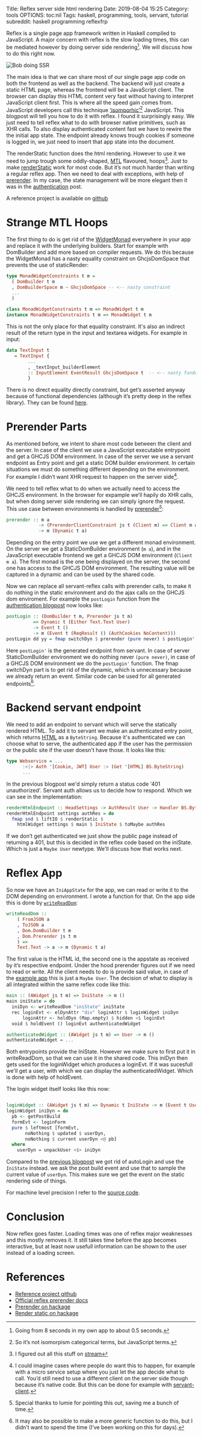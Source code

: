 Title: Reflex server side html rendering
Date: 2019-08-04 15:25
Category: tools
OPTIONS: toc:nil
Tags: haskell, programming, tools, servant, tutorial
subreddit: haskell programming reflexfrp

Reflex is a single page app framework written in Haskell compiled to JavaScript.
A major concern with reflex is the slow loading times,
this can be mediated however by doing server side rendering[^brag].
We will discuss how to do this right now.

[^brag]: Going from 8 seconds in my own app to about 0.5 seconds.

![Bob doing SSR](/images/2019/bob-busy.jpeg)

The main idea is that we can share most of our single page app code 
on both the frontend as well as the backend.
The backend will just create a static HTML page, whereas the frontend
will be a JavaScript client.
The browser can display this HTML content very fast without having to
interpret JavaScript client first.
This is where all the speed gain comes from.
JavaScript developers call this technique [‘isomporhic’](https://medium.com/capital-one-tech/why-everyone-is-talking-about-isomorphic-universal-JavaScript-and-why-it-matters-38c07c87905)[^category]
JavaScript.
This blogpost will tell you how to do it with reflex.
I found it surprisingly easy.
We just need to tell reflex what to do with browser native primitives,
such as XHR calls.
To also display authenticated content fast
we have to rewire the the initial app state.
The endpoint already knows trough cookies if someone is logged in,
we just need to insert that app state into the document.

[^category]:So it’s not isomorpism categorical terms, but JavaScript terms.

The renderStatic function does the html rendering.
However to use it we need to 
jump trough some oddly-shaped,
[MTL](http://hackage.haskell.org/package/mtl) flavoured,
hoops[^hoops].
Just to make [renderStatic](http://hackage.haskell.org/package/reflex-dom-core-0.5/docs/Reflex-Dom-Builder-Static.html#v:renderStatic)
work for most code.
But it’s not much harder than writing a regular reflex app.
Then we need to deal with exceptions,
with help of [prerender](https://hackage.haskell.org/package/reflex-dom-core-0.5/docs/Reflex-Dom-Prerender.html#v:prerender).
In my case, the state management will be more elegant then it was in the
[authentication](https://jappieklooster.nl/authentication-in-reflex-servant.html) post.

[^hoops]: I figured out all this stuff on [stream](https://www.youtube.com/channel/UCQxmXSQEYyCeBC6urMWRPVw?view_as=subscriber)

A reference project is available on [github](https://github.com/jappeace/awesome-project-name/tree/prerender)

# Strange MTL Hoops
The first thing to do is get rid of the
[WidgetMonad](https://hackage.haskell.org/package/reflex-dom-core-0.5/docs/src/Reflex.Dom.Old.html#MonadWidgetConstraints)
everywhere in your app and replace it with the underlying builders.
Start for example with DomBuilder and add more based on compiler requests.
We do this because the WidgetMonad has a nasty equality constraint
on GhcjsDomSpace that prevents the use of staticRender:

```haskell
type MonadWidgetConstraints t m =
  ( DomBuilder t m
  , DomBuilderSpace m ~ GhcjsDomSpace -- <-- nasty constraint
  ...
  )

class MonadWidgetConstraints t m => MonadWidget t m
instance MonadWidgetConstraints t m => MonadWidget t m
```

This is not the only place for that equality constraint.
It's also an indirect result of the return type
in the input and textarea widgets.
For example in input:

```haskell
data TextInput t
   = TextInput { 
		... 
		, _textInput_builderElement 
		:: InputElement EventResult GhcjsDomSpace t  -- <-- nasty fundep
		}
```

There is no direct equality directly constraint,
but get’s asserted anyway because of functional dependencies
(although it’s pretty deep in the reflex library).
They can be found
[here](https://github.com/jappeace/bulmex/blob/master/bulmex/src/Reflex/Bulmex/Input/Polymorphic.hs#L26).

# Prerender Parts

As mentioned before,
we intent to share most code between the client and the server.
In case of the client we use a JavaScript executable entrypoint and get a GHCJS DOM environment.
In case of the server we use a servant endpoint as Entry point and get a static DOM builder environment.
In certain situations we must do something different depending on the environment.
For example I didn’t want XHR request to happen on the server side[^side].

[^side]: I could imagine cases where people do want this to happen,
	for example with a micro service setup where you just let the app decide what to call.
	You’d still need to use a different client on the server side though because it’s native code.
	But this can be done for example with [servant-client](http://hackage.haskell.org/package/servant-client).

We need to tell reflex what to do when we actually need to access the GHCJS environment. In the browser for expample we’ll hapily do XHR calls,
but when doing server side rendering we can simply ignore the request.
This use case between environments is handled by [prerender](https://hackage.haskell.org/package/reflex-dom-core-0.5/docs/Reflex-Dom-Prerender.html)[^prerender]:

```haskell
prerender :: m a
            -> (PrerenderClientConstraint js t (Client m) => Client m a)
            -> m (Dynamic t a) 
```

Depending on the entry point we use we get a different monad environment.
On the server we get a StaticDomBuilder environment (`m a`),
and in the JavaScript executable frontend we get a GHCJS DOM environment
(`Client m a`).
The first monad is the one being displayed on the server,
the second one has access to the GHCJS DOM environment.
The resulting value will be captured in a dynamic and can be used by the
shared code.

Now we can replace all servant-reflex calls with prerender calls,
to make it do nothing in the static environment and do the ajax calls on the GHCJS dom enviroment.
For example the `postLogin` function from the [authentication blogpost](https://jappieklooster.nl/authentication-in-reflex-servant.html)
now looks like:

```haskell
postLogin :: (DomBuilder t m, Prerender js t m)
          => Dynamic t (Either Text.Text User)
          -> Event t ()
          -> m (Event t (ReqResult () (AuthCookies NoContent)))
postLogin dd yy = fmap switchDyn $ prerender (pure never) $ postLogin' dd yy
```

Here `postLogin'` is the generated endpoint from servant.
In case of server StaticDomBuilder environment we do nothing never
`(pure never)`,
in case of a GHCJS DOM environment we do the `postLogin'` function.
The fmap switchDyn part is to get rid of the dynamic,
which is unnecessary because we already return an event.
Similar code can be used for all generated endpoints[^points].

[^points]: It may also be possible to make a more generic function to do this,
		but I didn’t want to spend the time
		(I’ve been working on this for days).

# Backend servant endpoint
We need to add an endpoint to servant which will serve the
statically rendered HTML.
To add it to servant we make an authenticated entry point, which returns
[HTML](http://hackage.haskell.org/package/servant-fiat-content-1.0.0/docs/Servant-HTML-Fiat.html)
as a `ByteString`.
Because it's authenticated we can choose what to serve,
the authenticated app if the user has the permission or
the public site if the user doesn't have those.
It looks like this:

```haskell
type Webservice = ...
      :<|> Auth '[Cookie, JWT] User :> (Get '[HTML] BS.ByteString)
      ...
```

In the previous blogpost we'd simply return a status code '401 unauthorized'.
Servant auth allows us to decide how to respond.
Which we can see in the implementation:

```haskell
renderHtmlEndpoint :: HeadSettings -> AuthResult User -> Handler BS.ByteString
renderHtmlEndpoint settings authRes = do
  fmap snd $ liftIO $ renderStatic $
    htmlWidget settings $ main $ IniState $ toMaybe authRes
```

If we don’t get authenticated we just show
the public page instead of returning a 401,
but this is decided in the reflex code based on the iniState.
Which is just a `Maybe User` newtype.
We'll discuss how that works next.

# Reflex App
So now we have an `IniAppState` for the app,
we can read or write it to the DOM depending on environment.
I wrote a function for that.
On the app side this is done by [`writeReadDom`](https://github.com/jappeace/bulmex/blob/a4b1bf1550d1fbddbdd131c619fd012cb93f2f2d/bulmex/src/Reflex/Bulmex/Load.hs#L27):


```haskell
writeReadDom ::
    ( FromJSON a
    , ToJSON a
    , Dom.DomBuilder t m
    , Dom.Prerender js t m
    ) =>
    Text.Text -> a -> m (Dynamic t a)
```

The first value is the HTML id,
the second one is the appstate as received by it’s respective endpoint.
Under the hood prerender figures out if we need to read or write.
All the client needs to do is provide said value,
in case of the [example app](https://github.com/jappeace/awesome-project-name/tree/prerender)
this is just a `Maybe User`.
The decision of what to display is all integrated within
the same reflex code like this:

```haskell
main :: (AWidget js t m) => IniState -> m ()
main iniState = do
  iniDyn <- writeReadDom "iniState" iniState
  rec loginEvt <- elDynAttr "div" loginAttr $ loginWidget iniDyn
      loginAttr <- holdDyn (Map.empty) $ hidden <$ loginEvt
  void $ holdEvent () loginEvt authenticatedWidget

authenticatedWidget :: (AWidget js t m) => User -> m ()
authenticatedWidget = ...

```

Both entrypoints provide the IniState.
However we make sure to first put it in writeReadDom,
so that we can use it in the shared code.
This iniDyn then gets used for the loginWidget which produces a
loginEvt.
If it was sucesfull we'll get a user, with which we can display the authenticatedWidget.
Which is done with help of holdEvent.

The login widget itself looks like this now:
```haskell

loginWidget :: (AWidget js t m) => Dynamic t IniState -> m (Event t User)
loginWidget iniDyn = do
  pb <- getPostBuild
  formEvt <- loginForm
  pure $ leftmost [formEvt,
       noNothing $ updated $ userDyn,
       noNothing $ current userDyn <@ pb]
  where
    userDyn = unpackUser <$> iniDyn
```
Compared to the [previous blogpost](https://jappieklooster.nl/authentication-in-reflex-servant.html)
we got rid of autoLogin and use the `IniState` instead.
we ask the post build event and use that to sample the current value of `userDyn`.
This makes sure we get the event on the static rendering side of things.

For machine level precision I refer to the [source code](https://github.com/jappeace/awesome-project-name).

# Conclusion
Now reflex goes faster.
Loading times was one of reflex major weaknesses and this mostly removes it.
It still takes time before the app becomes interactive,
but at least now usefull information can be shown to the user instead
of a loading screen.

# References

+ [Reference project github](https://github.com/jappeace/awesome-project-name/tree/prerender)
+ [Official reflex prerender docs](http://docs.reflex-frp.org/en/latest/reflex_dom_docs.html#prerendering-server-side-rendering)
+ [Prerender on hackage](https://hackage.haskell.org/package/reflex-dom-core-0.5/docs/Reflex-Dom-Prerender.html)
+ [Render static on hackage](https://hackage.haskell.org/package/reflex-dom-core-0.5/docs/Reflex-Dom-Builder-Static.html#v:renderStatic)

[^prerender]: Special thanks to lumie for pointing this out, saving me a bunch of time.
